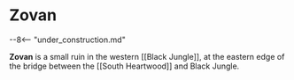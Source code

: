 # Zovan

--8<-- "under_construction.md"

**Zovan** is a small ruin in the western [[Black Jungle]], at the eastern edge of the bridge between the [[South Heartwood]] and Black Jungle.